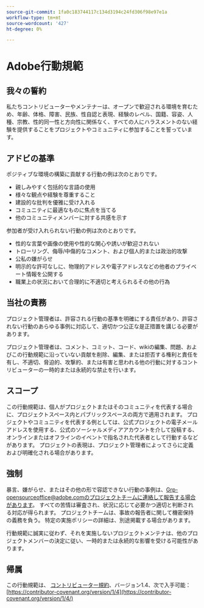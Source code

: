 ```yaml
---
source-git-commit: 1fa0c183744117c134d3194c24fd306f98e97e1a
workflow-type: tm+mt
source-wordcount: '427'
ht-degree: 0%

---
```

# Adobe行動規範

## 我々の誓約

私たちコントリビューターやメンテナーは、オープンで歓迎される環境を育むため、年齢、体格、障害、民族、性自認と表現、経験のレベル、国籍、容姿、人種、宗教、性的同一性と方向性に関係なく、すべての人にハラスメントのない経験を提供することをプロジェクトやコミュニティに参加することを誓っています。

## アドビの基準

ポジティブな環境の構築に貢献する行動の例は次のとおりです。

* 親しみやすく包括的な言語の使用
* 様々な観点や経験を尊重すること
* 建設的な批判を優雅に受け入れる
* コミュニティに最適なものに焦点を当てる
* 他のコミュニティメンバーに対する共感を示す

参加者が受け入れられない行動の例は次のとおりです。

* 性的な言葉や画像の使用や性的な関心や誘いが歓迎されない
* トローリング、侮辱/中傷的なコメント、および個人的または政治的攻撃
* 公私の嫌がらせ
* 明示的な許可なしに、物理的アドレスや電子アドレスなどの他者のプライベート情報を公開する
* 職業上の状況において合理的に不適切と考えられるその他の行為

## 当社の責務

プロジェクト管理者は、許容される行動の基準を明確にする責任があり、許容されない行動のあらゆる事例に対応して、適切かつ公正な是正措置を講じる必要があります。

プロジェクト管理者は、コメント、コミット、コード、wikiの編集、問題、およびこの行動規範に沿っていない貢献を削除、編集、または拒否する権利と責任を有し、不適切、脅迫的、攻撃的、または有害と思われる他の行動に対するコントリビューターの一時的または永続的な禁止を行います。

## スコープ

この行動規範は、個人がプロジェクトまたはそのコミュニティを代表する場合に、プロジェクトスペース内とパブリックスペースの両方で適用されます。 プロジェクトやコミュニティを代表する例としては、公式プロジェクトの電子メールアドレスを使用する、公式のソーシャルメディアアカウントを介して投稿する、オンラインまたはオフラインのイベントで指名された代表者として行動するなどがあります。 プロジェクトの表現は、プロジェクト管理者によってさらに定義および明確化される場合があります。

## 強制

暴言、嫌がらせ、またはその他の形で容認できない行動の事例は、Grp-opensourceoffice@adobe.comのプロジェクトチームに連絡して報告する場合があります。 すべての苦情は審査され、状況に応じて必要かつ適切と判断される対応が得られます。 プロジェクトチームは、事故の報告者に関して機密保持の義務を負う。
特定の実施ポリシーの詳細は、別途掲載する場合があります。

行動規範に誠実に従わず、それを実施しないプロジェクトメンテナは、他のプロジェクトメンバーの決定に従い、一時的または永続的な影響を受ける可能性があります。

## 帰属

この行動規範は、 [コントリビューター規約](https://contributor-covenant.org)、バージョン1.4、次で入手可能： [https://contributor-covenant.org/version/1/4](https://contributor-covenant.org/version/1/4/)
